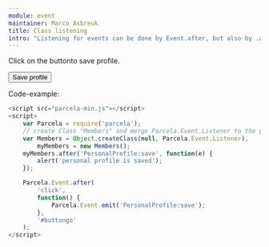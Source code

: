 ```yaml
---
module: event
maintainer: Marco Asbreuk
title: Class listening
intro: "Listening for events can be done by Event.after, but also by .after on an object or Class-instance. This example demonstrates the latter. You can add this functionality on the instance, by merging Event.Listener."
---
```

Click on the buttonto save profile.

<button id="buttongo" class="pure-button pure-button-primary pure-button-bordered">Save profile</button>

Code-example:

```js
<script src="parcela-min.js"></script>
<script>
    var Parcela = require('parcela');
    // create Class "Members" and merge Parcela.Event.Listener to the prototype:
    var Members = Object.createClass(null, Parcela.Event.Listener),
        myMembers = new Members();
    myMembers.after('PersonalProfile:save', function(e) {
        alert('personal profile is saved');
    });

    Parcela.Event.after(
        'click',
        function() {
            Parcela.Event.emit('PersonalProfile:save');
        },
        '#buttongo'
    );
</script>
```

<script src="../../dist/parcela-min.js"></script>
<script>
    var Parcela = require('parcela');
    // create Class "Members" and merge Parcela.Event.Listener to the prototype:
    var Members = Object.createClass(null, Parcela.Event.Listener),
        myMembers = new Members();
    myMembers.after('PersonalProfile:save', function(e) {
        alert('personal profile is saved');
    });

    Parcela.Event.after(
        'click',
        function() {
            Parcela.Event.emit('PersonalProfile:save');
        },
        '#buttongo'
    );
</script>
